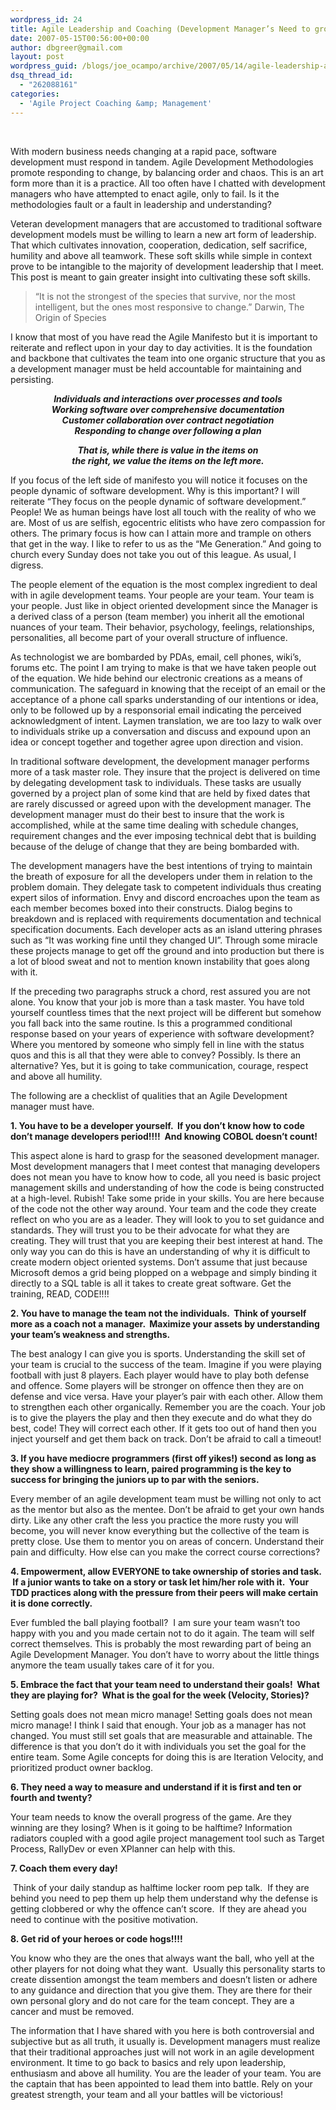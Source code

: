 ```yaml
---
wordpress_id: 24
title: Agile Leadership and Coaching (Development Manager’s Need to grow up!)
date: 2007-05-15T00:56:00+00:00
author: dbgreer@gmail.com
layout: post
wordpress_guid: /blogs/joe_ocampo/archive/2007/05/14/agile-leadership-and-coaching-development-manager-s-need-to-grow-up.aspx
dsq_thread_id:
  - "262088161"
categories:
  - 'Agile Project Coaching &amp; Management'
---
```

&nbsp;


  


With modern business needs changing at a rapid pace, software development must respond in tandem. Agile Development Methodologies promote responding to change, by balancing order and chaos. This is an art form more than it is a practice. All too often have I chatted with development managers who have attempted to enact agile, only to fail. Is it the methodologies fault or a fault in leadership and understanding?
  


Veteran development managers that are accustomed to traditional software development models must be willing to learn a new art form of leadership. That which cultivates innovation, cooperation, dedication, self sacrifice, humility and above all teamwork. These soft skills while simple in context prove to be intangible to the majority of development leadership that I meet. This post is meant to gain greater insight into cultivating these soft skills.
  


> 
  
> 
> 
> &#8220;It is not the strongest of the species that survive, nor the most intelligent, but the ones most responsive to change.” Darwin, The Origin of Species


  


I know that most of you have read the Agile Manifesto but it is important to reiterate and reflect upon in your day to day activities. It is the foundation and backbone that cultivates the team into one organic structure that you as a development manager must be held accountable for maintaining and persisting.
  


<P align="center">
  <EM><STRONG>Individuals and interactions over processes and tools <BR />Working software over comprehensive documentation <BR />Customer collaboration over contract negotiation <BR />Responding to change over following a plan</STRONG></EM>
</P>


  


<P align="center">
  <EM><STRONG>That is, while there is value in the items on <BR />the right, we value the items on the left more.</STRONG></EM>
</P>


  


If you focus of the left side of manifesto you will notice it focuses on the people dynamic of software development. Why is this important? I will reiterate “They focus on the people dynamic of software development.” People! We as human beings have lost all touch with the reality of who we are. Most of us are selfish, egocentric elitists who have zero compassion for others. The primary focus is how can I attain more and trample on others that get in the way. I like to refer to us as the “Me Generation.” And going to church every Sunday does not take you out of this league. As usual, I digress.
  


The people element of the equation is the most complex ingredient to deal with in agile development teams. Your people are your team. Your team is your people. Just like in object oriented development since the Manager is a&nbsp;derived class of a person (team member) you inherit all the emotional nuances of your team. Their behavior, psychology, feelings, relationships, personalities, all become part of your overall structure of influence.
  


As technologist we are bombarded by PDAs, email, cell phones, wiki’s, forums etc. The point I am trying to make is that we have taken people out of the equation. We hide behind our electronic creations as a means of communication. The safeguard in knowing that the receipt of an email or the acceptance of a phone call sparks understanding of our intentions or idea, only to be followed up by a responsorial email indicating the perceived acknowledgment of intent. Laymen translation, we are too lazy to walk over to individuals strike up a conversation and discuss and expound upon an idea or concept together and together agree upon direction and vision.
  


In traditional software development, the development manager performs more of a task master role. They insure that the project is delivered on time by delegating development task to individuals. These tasks are usually governed by a project plan of some kind that are held by fixed dates that are rarely discussed or agreed upon with the development manager. The development manager must do their best to insure that the work is accomplished, while at the same time dealing with schedule changes, requirement changes and the ever imposing technical debt that is building because of the deluge of change that they are being bombarded with.
  


The development managers have the best intentions of trying to maintain the breath of exposure for all the developers under them in relation to the problem domain. They delegate task to competent individuals thus creating expert silos of information. Envy and discord encroaches upon the team as each member becomes boxed into their constructs. Dialog begins to breakdown and is replaced with requirements documentation and technical specification documents. Each developer acts as an island uttering phrases such as&nbsp;“It was working fine until they changed UI”. Through some miracle these projects manage to get off the ground and into production but there is a lot of blood sweat and not to mention known instability that goes along with it.
  


If the preceding two paragraphs struck a chord, rest assured you are not alone. You know that your job is more than a task master. You have told yourself countless times that the next project will be different but somehow you fall back into the same routine. Is this a programmed conditional response based on your years of experience with software development? Where you mentored by someone who simply fell in line with the status quos and this is all that they were able to convey? Possibly. Is there an alternative? Yes, but it is going to take communication, courage, respect and above all humility.
  


The following are a checklist of qualities that an Agile Development manager must have.
  


**1. You have to be a developer yourself. &nbsp;If you don’t know how to code don’t manage developers period!!!! &nbsp;And knowing COBOL doesn’t count!**
  


This aspect alone is hard to grasp for the seasoned development manager. Most development managers that I meet contest that managing developers does not mean you have to know how to code, all you need is basic project management skills and understanding of how the code is being constructed at a high-level. Rubish! Take some pride in your skills. You are here because of the code not the other way around. Your team and the code they create reflect on who you are as a leader. They will look to you to set guidance and standards. They will trust you to be their advocate for what they are creating. They will trust that you are keeping their best interest at hand. The only way you can do this is have an understanding of why it is difficult to create modern object oriented systems. Don’t assume that just because Microsoft demos a grid being plopped on a webpage and simply binding it directly to a SQL table is all it takes to create great software. Get the training, READ, CODE!!!!
  


**2. You have to manage the team not the individuals. &nbsp;Think of yourself more as a coach not a manager. &nbsp;Maximize your assets by understanding your team’s weakness and strengths.**
  


The best analogy I can give you is sports. Understanding the skill set of your team is crucial to the success of the team. Imagine if you were playing football with just 8 players. Each player would have to play both defense and offence. Some players will be stronger on offence then they are on defense and vice versa. Have your player’s pair with each other. Allow them to strengthen each other organically. Remember you are the coach. Your job is to give the players the play and then they execute and do what they do best, code! They will correct each other. If it gets too out of hand then you inject yourself and get them back on track. Don’t be afraid to call a timeout!
  


**3. If you have mediocre programmers (first off yikes!) second as long as they show a willingness to learn, paired programming is the key to success for bringing the juniors up to par with the seniors.**
  


Every member of an agile development team must be willing not only to act as the mentor but also as the mentee. Don’t be afraid to get your own hands dirty. Like any other craft the less you practice the more rusty you will become, you will never know everything but the collective of the team is pretty close. Use them to mentor you on areas of concern. Understand their pain and difficulty. How else can you make the correct course corrections?
  


**4. Empowerment, allow EVERYONE to take ownership of stories and task. &nbsp;If a junior wants to take on a story or task let him/her role with it. &nbsp;Your TDD practices along with the pressure from their peers will make certain it is done correctly.** &nbsp;
  


Ever fumbled the ball playing football? &nbsp;I am sure your team wasn’t too happy with you and you made certain not to do it again. The team will self correct themselves. This is probably the most rewarding part of being an Agile Development Manager. You don’t have to worry about the little things anymore the team usually takes care of it for you.
  


**5. Embrace the fact that your team need to understand their goals! &nbsp;What they are playing for? &nbsp;What is the goal for the week (Velocity, Stories)?**
  


Setting goals does not mean micro manage! Setting goals does not mean micro manage! I think I said that enough. Your job as a manager has not changed. You must still set goals that are measurable and attainable. The difference is that you don’t do it with individuals you set the goal for the entire team. Some Agile concepts for doing this is are Iteration Velocity, and prioritized product owner backlog.
  


**6. They need a way to measure and understand if it is first and ten or fourth and twenty?** 
  


Your team needs to know the overall progress of the game. Are they winning are they losing? When is it going to be halftime? Information radiators coupled with a good agile project management tool such as Target Process, RallyDev or even XPlanner can help with this.
  


**7. Coach them every day!** &nbsp;
  


&nbsp;Think of your daily standup as halftime locker room pep talk. &nbsp;If they are behind you need to pep them up help them understand why the defense is getting clobbered or why the offence can’t score. &nbsp;If they are ahead you need to continue with the positive motivation.
  


**8. Get rid of your heroes or code hogs!!!!** 
  


You know who they are the ones that always want the ball, who yell at the other players for not doing what they want. &nbsp;Usually this personality starts to create dissention amongst the team members and doesn’t listen or adhere to any guidance and direction that you give them. They are there for their own personal glory and do not care for the team concept. They are a cancer and must be removed.
  


The information that I have shared with you here is both controversial and subjective but as all truth, it usually is. Development managers must realize that their traditional approaches just will not work in an agile development environment. It time to go back to basics and rely upon leadership, enthusiasm and above all humility. You are the leader of your team. You are the captain that has been appointed to lead them into battle. Rely on your greatest strength, your team and all your battles will be victorious!

<IMG height="1" src="http://www.agilejoe.com/aggbug.aspx?PostID=12" width="1" />
